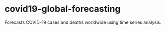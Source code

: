 # covid19-global-forecasting
Forecasts COVID-19 cases and deaths worldwide using time series analysis.
